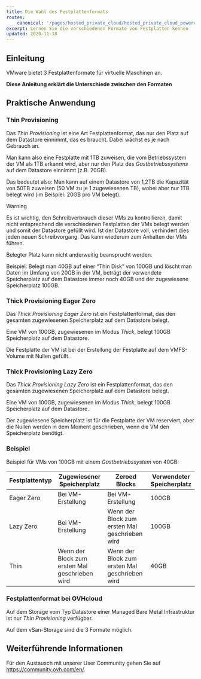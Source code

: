 ```yaml
---
title: Die Wahl des Festplattenformats
routes:
    canonical: '/pages/hosted_private_cloud/hosted_private_cloud_powered_by_vmware/quel_format_de_disque_choisir'
excerpt: Lernen Sie die verschiedenen Formate von Festplatten kennen
updated: 2020-11-18
---
```



## Einleitung

VMware bietet 3 Festplattenformate für virtuelle Maschinen an.

**Diese Anleitung erklärt die Unterschiede zwischen den Formaten**

## Praktische Anwendung

### Thin Provisioning

Das *Thin Provisioning* ist eine Art Festplattenformat, das nur den Platz auf dem Datastore einnimmt, das es braucht. Dabei wächst es je nach Gebrauch an.

Man kann also eine Festplatte mit 1TB zuweisen, die vom Betriebssystem der VM als 1TB erkannt wird, aber nur den Platz des *Gastbetriebssystems* auf dem Datastore einnimmt (z.B. 20GB). 

Das bedeutet also: Man kann auf einem Datastore von 1,2TB die Kapazität von 50TB zuweisen (50 VM zu je 1 zugewiesenen TB), wobei aber nur 1TB belegt wird (im Beispiel: 20GB pro VM belegt).

> [!warning]
>
> Es ist wichtig, den Schreibverbrauch dieser VMs zu kontrollieren, damit nicht entsprechend die verschiedenen Festplatten der VMs belegt werden und somit der Datastore gefüllt wird.
> Ist der Datastore voll, verhindert dies jeden neuen Schreibvorgang. Das kann wiederum zum Anhalten der VMs führen.
>

Belegter Platz kann nicht anderweitig beansprucht werden. 

Beispiel: Belegt man 40GB auf einer “Thin Disk” von 100GB und löscht man Daten im Umfang von 20GB in der VM, beträgt der verwendete Speicherplatz auf dem Datastore immer noch 40GB und der zugewiesene Speicherplatz 100GB.


### Thick Provisioning Eager Zero

Das *Thick Provisioning Eager Zero* ist ein Festplattenformat, das den gesamten zugewiesenen Speicherplatz auf dem Datastore belegt. 

Eine VM von 100GB, zugewiesenen im Modus *Thick*, belegt 100GB Speicherplatz auf dem Datastore.

Die Festplatte der VM ist bei der Erstellung der Festplatte auf dem VMFS-Volume mit Nullen gefüllt.

### Thick Provisioning Lazy Zero

Das *Thick Provisioning Lazy Zero* ist ein Festplattenformat, das den gesamten zugewiesenen Speicherplatz auf dem Datastore belegt.

Eine VM von 100GB, zugewiesenen im Modus *Thick*, belegt 100GB Speicherplatz auf dem Datastore.

Der zugewiesene Speicherplatz ist für die Festplatte der VM reserviert, aber die Nullen werden in dem Moment geschrieben, wenn die VM den Speicherplatz benötigt.

### Beispiel

Beispiel für VMs von 100GB mit einem *Gastbetriebssystem* von 40GB:


|Festplattentyp|Zugewiesener Speicherplatz|Zeroed Blocks|Verwendeter Speicherplatz|
|---|---|---|---|
|Eager Zero|Bei VM-Erstellung|Bei VM-Erstellung|100GB|
|Lazy Zero|Bei VM-Erstellung|Wenn der Block zum ersten Mal geschrieben wird|100GB|
|Thin|Wenn der Block zum ersten Mal geschrieben wird|Wenn der Block zum ersten Mal geschrieben wird|40GB|

### Festplattenformat bei OVHcloud

Auf dem Storage vom Typ Datastore einer Managed Bare Metal Infrastruktur ist nur *Thin Provisioning* verfügbar.

Auf dem vSan-Storage sind die 3 Formate möglich.

## Weiterführende Informationen

Für den Austausch mit unserer User Community gehen Sie auf <https://community.ovh.com/en/>.
